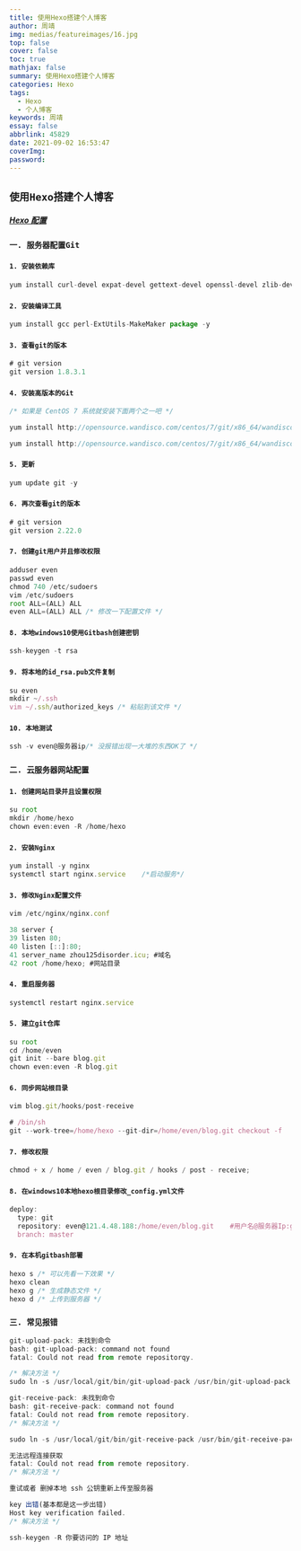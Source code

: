 ```yaml
---
title: 使用Hexo搭建个人博客
author: 周靖
img: medias/featureimages/16.jpg
top: false
cover: false
toc: true
mathjax: false
summary: 使用Hexo搭建个人博客
categories: Hexo
tags:
  - Hexo
  - 个人博客
keywords: 周靖
essay: false
abbrlink: 45829
date: 2021-09-02 16:53:47
coverImg:
password:
---
```


## `使用Hexo搭建个人博客`

##### [Hexo 配置](https://gitee.com/yafine66/hexo-theme-matery)

### `一. 服务器配置Git`

#### `1. 安装依赖库`

```js
yum install curl-devel expat-devel gettext-devel openssl-devel zlib-devel -y
```

#### `2. 安装编译工具`

```js
yum install gcc perl-ExtUtils-MakeMaker package -y
```

#### `3. 查看git的版本`

```js
# git version
git version 1.8.3.1
```

#### `4. 安装高版本的Git`

```js
/* 如果是 CentOS 7 系统就安装下面两个之一吧 */

yum install http://opensource.wandisco.com/centos/7/git/x86_64/wandisco-git-release-7-1.noarch.rpm -y

yum install http://opensource.wandisco.com/centos/7/git/x86_64/wandisco-git-release-7-2.noarch.rpm -y

```

#### `5. 更新`

```js
yum update git -y
```

#### `6. 再次查看git的版本`

```js
# git version
git version 2.22.0
```

#### `7. 创建git用户并且修改权限`

```js
adduser even
passwd even
chmod 740 /etc/sudoers
vim /etc/sudoers
root ALL=(ALL) ALL
even ALL=(ALL) ALL /* 修改一下配置文件 */
```

#### `8. 本地windows10使用Gitbash创建密钥`

```js
ssh-keygen -t rsa
```

#### `9. 将本地的id_rsa.pub文件复制`

```js
su even
mkdir ~/.ssh
vim ~/.ssh/authorized_keys /* 粘贴到该文件 */
```

#### `10. 本地测试`

```js
ssh -v even@服务器ip/* 没报错出现一大堆的东西OK了 */
```

### `二. 云服务器网站配置`

#### `1. 创建网站目录并且设置权限`

```js
su root
mkdir /home/hexo
chown even:even -R /home/hexo
```

#### `2. 安装Nginx`

```js
yum install -y nginx
systemctl start nginx.service    /*启动服务*/
```

#### `3. 修改Nginx配置文件`

```js
vim /etc/nginx/nginx.conf

38 server {
39 listen 80;
40 listen [::]:80;
41 server_name zhou125disorder.icu; #域名
42 root /home/hexo; #网站目录
```

#### `4. 重启服务器`

```js
systemctl restart nginx.service
```

#### `5. 建立git仓库`

```js
su root
cd /home/even
git init --bare blog.git
chown even:even -R blog.git
```

#### `6. 同步网站根目录`

```js
vim blog.git/hooks/post-receive

# /bin/sh
git --work-tree=/home/hexo --git-dir=/home/even/blog.git checkout -f
```

#### `7. 修改权限`

```js
chmod + x / home / even / blog.git / hooks / post - receive;
```

#### `8. 在windows10本地hexo根目录修改_config.yml文件`

```js
deploy:
  type: git
  repository: even@121.4.48.188:/home/even/blog.git    #用户名@服务器Ip:git仓库位置
  branch: master
```

#### `9. 在本机gitbash部署`

```js
hexo s /* 可以先看一下效果 */
hexo clean
hexo g /* 生成静态文件 */
hexo d /* 上传到服务器 */
```

### `三. 常见报错`

```js
git-upload-pack: 未找到命令
bash: git-upload-pack: command not found
fatal: Could not read from remote repositorqy.

/* 解决方法 */
sudo ln -s /usr/local/git/bin/git-upload-pack /usr/bin/git-upload-pack
```

```js
git-receive-pack: 未找到命令
bash: git-receive-pack: command not found
fatal: Could not read from remote repository.
/* 解决方法 */

sudo ln -s /usr/local/git/bin/git-receive-pack /usr/bin/git-receive-pack
```

```js
无法远程连接获取
fatal: Could not read from remote repository.
/* 解决方法 */

重试或者 删掉本地 ssh 公钥重新上传至服务器
```

```js
key 出错(基本都是这一步出错)
Host key verification failed.
/* 解决方法 */

ssh-keygen -R 你要访问的 IP 地址
```
